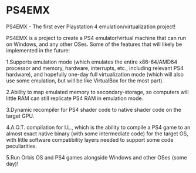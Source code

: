PS4EMX
======

PS4EMX - The first ever Playstation 4 emulation/virtualization project!

PS4EMX is a project to create a PS4 emulator/virtual machine that can run on Windows, and any other OSes. Some of the features that will likely be implemented in the future:

1.Supports emulation mode (which emulates the entire x86-64/AMD64 processor and memory, hardware, interrupts, etc., including relevant PS4 hardware), and hopefully one-day full virtualization mode (which will also use some emulation, but will be like VirtualBox for the most part).

2.Ability to map emulated memory to secondary-storage, so computers will little RAM can still replicate PS4 RAM in emulation mode.

3.Dynamic recompiler for PS4 shader code to native shader code on the target GPU.

4.A.O.T. compilation for I.L., which is the ability to compile a PS4 game to an almost exact native binary (with some intermediate code) for the target OS, with little software compatibility layers needed to support some code peculiarities.

5.Run Orbis OS and PS4 games alongside Windows and other OSes (some day)!
